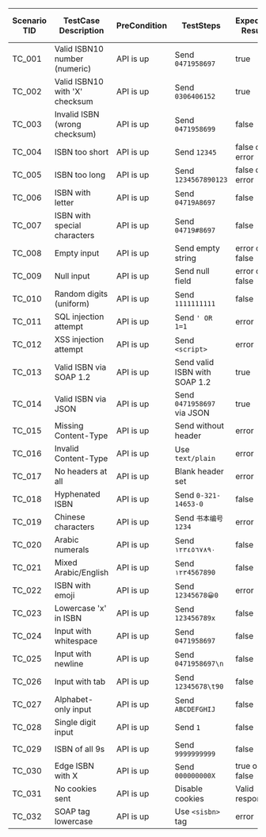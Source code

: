 | Scenario TID | TestCase Description | PreCondition | TestSteps | Expected Result | Actual Result | Steps to Execute | Expected Result | Actual Result | Status | Executed QA Name | Misc (Comments) | Priority | Is Automated |
|--------------|----------------------|--------------|-----------|------------------|----------------|------------------|------------------|----------------|--------|-------------------|------------------|----------|--------------|
| TC_001 | Valid ISBN10 number (numeric) | API is up | Send `0471958697` | true |  | Use SOAP 1.1 XML | true |  | Pending |  | Common valid ISBN | High | Yes |
| TC_002 | Valid ISBN10 with 'X' checksum | API is up | Send `0306406152` | true |  | Use valid ISBN with X | true |  | Pending |  | X at end | High | Yes |
| TC_003 | Invalid ISBN (wrong checksum) | API is up | Send `0471958699` | false |  | Invalid last digit | false |  | Pending |  | Fails checksum | High | Yes |
| TC_004 | ISBN too short | API is up | Send `12345` | false or error |  | Input < 10 chars | false |  | Pending |  | Too short | Medium | Yes |
| TC_005 | ISBN too long | API is up | Send `1234567890123` | false or error |  | Input > 10 chars | false |  | Pending |  | Too long | Medium | Yes |
| TC_006 | ISBN with letter | API is up | Send `04719A8697` | false |  | Alphanumeric in middle | false |  | Pending |  | Invalid char | High | Yes |
| TC_007 | ISBN with special characters | API is up | Send `04719#8697` | false |  | Use `#` in input | false |  | Pending |  | Special char | Medium | Yes |
| TC_008 | Empty input | API is up | Send empty string | error or false |  | Empty payload | false |  | Pending |  | Null case | High | Yes |
| TC_009 | Null input | API is up | Send null field | error or false |  | Null `sISBN` | false |  | Pending |  | Missing input | High | Yes |
| TC_010 | Random digits (uniform) | API is up | Send `1111111111` | false |  | Not a valid ISBN | false |  | Pending |  | Random digits | Medium | Yes |
| TC_011 | SQL injection attempt | API is up | Send `' OR 1=1` | error |  | Injected string | error |  | Pending |  | Security test | High | Yes |
| TC_012 | XSS injection attempt | API is up | Send `<script>` | error |  | JS injection | error |  | Pending |  | XSS test | High | Yes |
| TC_013 | Valid ISBN via SOAP 1.2 | API is up | Send valid ISBN with SOAP 1.2 | true |  | Use SOAP 1.2 envelope | true |  | Pending |  | Protocol test | High | Yes |
| TC_014 | Valid ISBN via JSON | API is up | Send `0471958697` via JSON | true |  | Use JSON format | true |  | Pending |  | Format test | High | Yes |
| TC_015 | Missing Content-Type | API is up | Send without header | error |  | Remove `Content-Type` | 415 |  | Pending |  | Header missing | High | Yes |
| TC_016 | Invalid Content-Type | API is up | Use `text/plain` | error |  | Wrong header type | 415 |  | Pending |  | MIME type issue | High | Yes |
| TC_017 | No headers at all | API is up | Blank header set | error |  | Send raw payload | error |  | Pending |  | Headerless call | High | Yes |
| TC_018 | Hyphenated ISBN | API is up | Send `0-321-14653-0` | false |  | Input with dashes | false |  | Pending |  | Format mismatch | Medium | Yes |
| TC_019 | Chinese characters | API is up | Send `书本编号1234` | error |  | Unicode input | error |  | Pending |  | UTF-8 validation | Medium | Yes |
| TC_020 | Arabic numerals | API is up | Send `١٢٣٤٥٦٧٨٩٠` | false |  | Use Arabic digits | false |  | Pending |  | Locale check | Medium | Yes |
| TC_021 | Mixed Arabic/English | API is up | Send `١٢٣4567890` | false |  | Mixed digit set | false |  | Pending |  | Input encoding | Medium | Yes |
| TC_022 | ISBN with emoji | API is up | Send `12345678😀0` | error |  | Emoji in input | error |  | Pending |  | Non-numeric | Medium | Yes |
| TC_023 | Lowercase 'x' in ISBN | API is up | Send `123456789x` | false |  | Lowercase instead of 'X' | false |  | Pending |  | Case sensitivity | Medium | Yes |
| TC_024 | Input with whitespace | API is up | Send ` 0471958697 ` | false |  | Spaces in input | false |  | Pending |  | Trim issue | Medium | Yes |
| TC_025 | Input with newline | API is up | Send `0471958697\n` | false |  | Line break | false |  | Pending |  | Invalid char | Low | Yes |
| TC_026 | Input with tab | API is up | Send `12345678\t90` | false |  | Tab in input | false |  | Pending |  | Formatting issue | Medium | Yes |
| TC_027 | Alphabet-only input | API is up | Send `ABCDEFGHIJ` | false |  | Only letters | false |  | Pending |  | Bad format | Medium | Yes |
| TC_028 | Single digit input | API is up | Send `1` | false |  | Too short | false |  | Pending |  | Length validation | Medium | Yes |
| TC_029 | ISBN of all 9s | API is up | Send `9999999999` | false |  | Upper edge | false |  | Pending |  | Edge check | Medium | Yes |
| TC_030 | Edge ISBN with X | API is up | Send `000000000X` | true or false |  | Valid pattern test | true/false |  | Pending |  | Rare case | Medium | Yes |
| TC_031 | No cookies sent | API is up | Disable cookies | Valid response |  | Stateless call | true |  | Pending |  | Cookie-agnostic | Low | Yes |
| TC_032 | SOAP tag lowercase | API is up | Use `<sisbn>` tag | error |  | Invalid XML | error |  | Pending |  | Tag mismatch | Medium | Yes |
